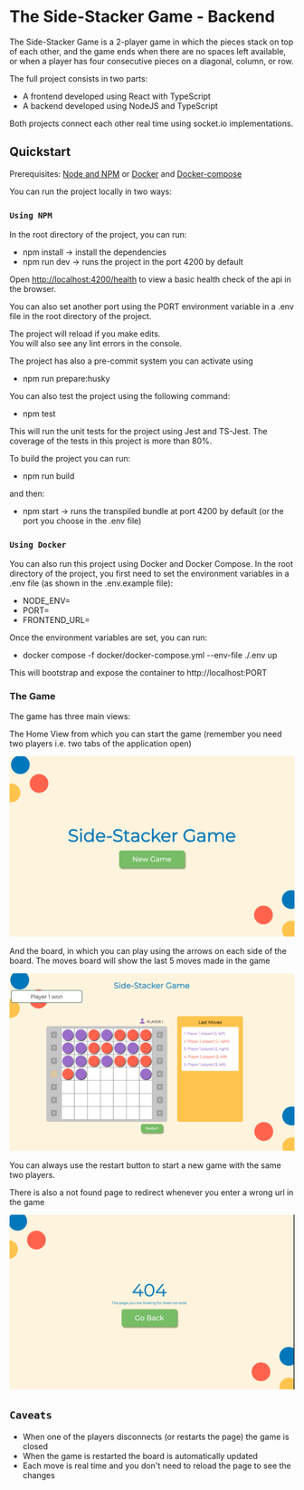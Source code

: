 # The Side-Stacker Game - Backend

The Side-Stacker Game is a 2-player game in which the pieces stack on top of each other, and the game ends when there are no spaces left available, or when a player has four consecutive pieces on a diagonal, column, or row.

The full project consists in two parts:

- A frontend developed using React with TypeScript
- A backend developed using NodeJS and TypeScript

Both projects connect each other real time using socket.io implementations.

## Quickstart

Prerequisites:
[Node and NPM](https://docs.npmjs.com/downloading-and-installing-node-js-and-npm) or [Docker](https://docs.docker.com/get-docker/) and [Docker-compose](https://docs.docker.com/compose/install/#install-using-pip)

You can run the project locally in two ways:

### `Using NPM`

In the root directory of the project, you can run:

- npm install -> install the dependencies
- npm run dev -> runs the project in the port 4200 by default

Open [http://localhost:4200/health](http://localhost:4200/health) to view a basic health check of the api in the browser.

You can also set another port using the PORT environment variable in a .env file in the root directory of the project.

The project will reload if you make edits.\
You will also see any lint errors in the console.

The project has also a pre-commit system you can activate using

- npm run prepare:husky

You can also test the project using the following command:

- npm test

This will run the unit tests for the project using Jest and TS-Jest. The coverage of the tests in this project is more than 80%.

To build the project you can run:

- npm run build

and then:

- npm start -> runs the transpiled bundle at port 4200 by default (or the port you choose in the .env file)

### `Using Docker`

You can also run this project using Docker and Docker Compose.
In the root directory of the project, you first need to set the environment variables in a .env file (as shown in the .env.example file):

- NODE_ENV=
- PORT=
- FRONTEND_URL=

Once the environment variables are set, you can run:

- docker compose -f docker/docker-compose.yml --env-file ./.env up

This will bootstrap and expose the container to http://localhost:PORT

### The Game

The game has three main views:

The Home View from which you can start the game (remember you need two players i.e. two tabs of the application open)

![Home View](./docs/home.png)

And the board, in which you can play using the arrows on each side of the board. The moves board will show the last 5 moves made in the game

![BoardGame View](./docs/board.png)

You can always use the restart button to start a new game with the same two players.

There is also a not found page to redirect whenever you enter a wrong url in the game

![NotFound View](./docs/not-found.png)

## `Caveats`

- When one of the players disconnects (or restarts the page) the game is closed
- When the game is restarted the board is automatically updated
- Each move is real time and you don't need to reload the page to see the changes
